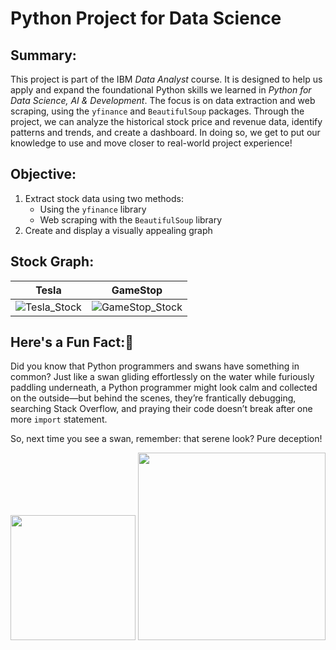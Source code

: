 # Python Project for Data Science

## Summary: 

This project is part of the IBM *Data Analyst* course. It is designed to help us apply and expand the foundational Python skills we learned in *Python for Data Science, AI & Development*. The focus is on data extraction and web scraping, using the `yfinance` and `BeautifulSoup` packages. Through the project, we can analyze the historical stock price and revenue data, identify patterns and trends, and create a dashboard. In doing so, we get to put our knowledge to use and move closer to real-world project experience!

## Objective:

1. Extract stock data using two methods:
   - Using the `yfinance` library
   - Web scraping with the `BeautifulSoup` library
2. Create and display a visually appealing graph

## Stock Graph:



Tesla            |  GameStop 
:-------------------------:|:-------------------------:
![Tesla_Stock](https://github.com/user-attachments/assets/35c35fa4-31a8-4371-a463-058eef100173)  |  ![GameStop_Stock](https://github.com/user-attachments/assets/07e8629a-3e26-41a7-ad53-c9789b83fad7)

## Here's a Fun Fact:🦢
Did you know that Python programmers and swans have something in common? Just like a swan gliding effortlessly on the water while furiously paddling underneath, a Python programmer might look calm and collected on the outside—but behind the scenes, they’re frantically debugging, searching Stack Overflow, and praying their code doesn’t break after one more `import` statement.

So, next time you see a swan, remember: that serene look? Pure deception!

<img src="https://openclipart.org/image/2400px/svg_to_png/28580/kablam-Number-Animals-1.png" width="200"/> <img src="https://openclipart.org/download/71101/two.svg" width="300"/>
